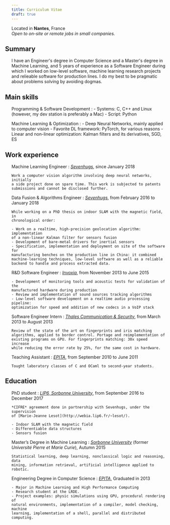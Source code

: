 ```yaml
---
title: Curriculum Vitae
draft: true
---
```


<style>
    dl { line-height: 1.3em; }
    dt { font-weight: bold; }
    dd p:first-of-type { font-style: italic; }
    dd p em:first-of-type { color: #2ECC40; }
    h2 { margin-left: -1em; }
</style>

Located in **Nantes**, France<br/>
*Open to on-site or remote jobs in small companies.*

## Summary

I have an Engineer's degree in Computer Science and a Master's degree in 
Machine Learning, and 5 years of experience as a Software Engineer during which 
I worked on low-level software, machine learning research projects and 
relieable software for production lines. I do my best to be pragmatic about 
problems solving by avoiding dogmas.

## Main skills

Programming &amp; Software Development
:   - Systems: C, C++ and Linux (however, my dev station is preferably a Mac)
    - Script: Python

Machine Learning &amp; Optimization
:   - Deep Neural Networks, mainly applied to computer vision
    - Favorite DL framework: PyTorch, for various reasons
    - Linear and non-linear optimization: Kalman filters and its derivatives, SGD, ES

## Work experience

Machine Learning Engineer
:   *[Sevenhugs](https://sevenhugs.com)*, since January 2018

    Work a computer vision algorithm involving deep neural networks, initially 
    a side project done on spare time. This work is subjected to patents 
    submissions and cannot be disclosed further.

Data Fusion & Algorithms Engineer
:   *[Sevenhugs](https://sevenhugs.com)*, from February 2016 to January 2018

    While working on a PhD thesis on indoor SLAM with the magnetic field, in 
    chronological order:

    - Work on a realtime, high-precision geolocation algorithm: implementation 
    of a non-linear Kalman filter for sensors fusion
    - Development of bare-metal drivers for inertial sensors
    - Specification, implementation and deployment on site of the software for 
    manufacturing benches on the production line in China: it combined 
    machine-learning techniques, low-level software as well as a reliable 
    backend to handle and process extracted data.

R&D Software Engineer
:   *[Invoxia](https://invoxia.com)*, from November 2013 to June 2015

    - Development of monitoring tools and acoustic tests for validation of the 
    manufactured hardware during production
    - Review and implementation of sound sources tracking algorithms
    - Low-level software development on a realtime audio processing pipeline: 
    optimization for speed and addition of new codecs in a VoIP stack

Software Engineer Intern
:   *[Thales Communication & Security](https://www.thalesgroup.com/en/markets/digital-identity-and-security)*, 
    from March 2013 to August 2013

    Review of the state of the art on fingerprints and iris matching 
    algorithms, applied to border control. Portage and reimplementation of 
    existing programs on GPU. For fingerprints matching: 30x speed increase 
    while reducing the error rate by 25%, for the same cost in hardware.

Teaching Assistant
:   *[EPITA](https://www.epita.fr)*, from September 2010 to June 2011

    Tought laboratory classes of C and OCaml to second-year students.

## Education

PhD student
:   *[LIP6, Sorbonne University](https://www.lip6.fr)*, from September 2016 to December 2017

    *CIFRE* agreement done in partnership with Sevenhugs, under the supervision
    of [Marie-Jeanne Lesot](http://webia.lip6.fr/~lesot/).

    - Indoor SLAM with the magnetic field
    - Differentiable data structures
    - Sensors fusion

Master’s Degree in Machine Learning
:   *[Sorbonne University](https://www.sorbonne-universite.fr/universite/facultes/faculte-des-sciences-et-ingenierie)*
    (former *Université Pierre et Marie Curie*), Autumn 2015

    Statistical learning, deep learning, nonclassical logic and reasoning, data 
    mining, information retrieval, artificial intelligence applied to robotic.

Engineering Degree in Computer Science
:   *[EPITA](https://www.epita.fr)*, Graduated in 2013

    - Major in Machine Learning and High Performance Computing
    - Research student at the LRDE.
    - Project examples: physic simulations using GPU, procedural rendering of 
    natural environments, implementation of a compiler, model checking, machine 
    learning, implementation of a shell, parallel and distributed computing.
